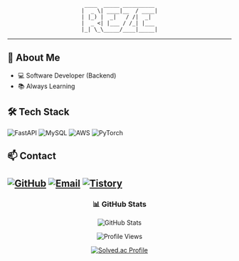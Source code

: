<div align="center">

```
 ____  _____ __________ 
|  _ \| ____|__  / ____|
| |_) |  _|   / /|  _|  
|  _ <| |___ / /_| |___ 
|_| \_\_____/____|_____|
```
</div>

---

## 🚀 About Me

- 💻 Software Developer (Backend)
- 📚 Always Learning

## 🛠️ Tech Stack

![FastAPI](https://img.shields.io/badge/FastAPI-009688?style=for-the-badge&logo=fastapi&logoColor=white)
![MySQL](https://img.shields.io/badge/MySQL-4479A1?style=for-the-badge&logo=mysql&logoColor=white)
![AWS](https://img.shields.io/badge/AWS-232F3E?style=for-the-badge&logo=amazonaws&logoColor=white)
![PyTorch](https://img.shields.io/badge/PyTorch-EE4C2C?style=for-the-badge&logo=pytorch&logoColor=white)

## 📫 Contact

[![GitHub](https://img.shields.io/badge/-GitHub-181717?style=flat-square&logo=github)](https://github.com/yongminkim0501)
[![Email](https://img.shields.io/badge/-Email-D14836?style=flat-square&logo=gmail&logoColor=white)](mailto:yongmingim166@gmail.com)
[![Tistory](https://img.shields.io/badge/-Tistory-FF5722?style=flat-square&logo=blogger&logoColor=white)](https://yonggrizzly.tistory.com)
---

<div align="center">

### 📊 GitHub Stats

![GitHub Stats](https://github-readme-stats.vercel.app/api?username=yongminkim0501&show_icons=true&theme=radical)

![Profile Views](https://komarev.com/ghpvc/?username=yongminkim0501&color=blueviolet)

</div>
<div align="center">

[![Solved.ac Profile](http://mazassumnida.wtf/api/v2/generate_badge?boj=wmm000501)](https://solved.ac/wmm000501/)

</div>

<br>

